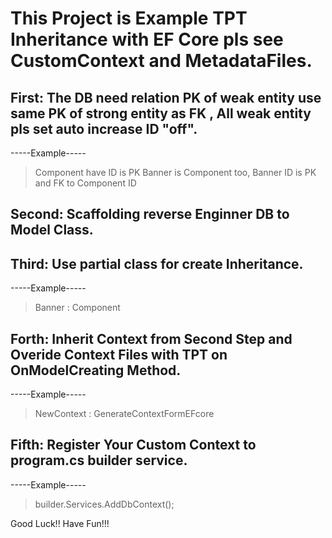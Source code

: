# This Project is Example TPT Inheritance with EF Core pls see CustomContext and MetadataFiles.

## First: The DB need relation PK of weak entity use same PK of strong entity as FK , All weak entity pls set auto increase ID "off".

-----Example-----
> Component have ID is PK
> Banner is Component too, Banner ID is PK and FK to Component ID

## Second: Scaffolding reverse Enginner DB to Model Class.

## Third: Use partial class for create Inheritance.

-----Example-----
> Banner : Component

## Forth: Inherit Context from Second Step and Overide Context Files with TPT on OnModelCreating Method.

-----Example-----
> NewContext : GenerateContextFormEFcore

## Fifth: Register Your Custom Context to program.cs builder service.

-----Example-----
> builder.Services.AddDbContext<NewContext>();

Good Luck!! Have Fun!!!

